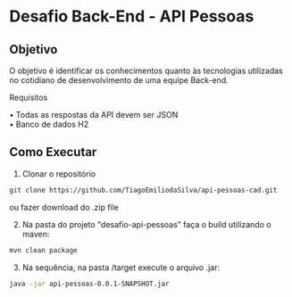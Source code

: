 # Desafio Back-End - API Pessoas

## Objetivo
O objetivo é identificar os conhecimentos quanto às tecnologias utilizadas no cotidiano de desenvolvimento de uma equipe Back-end.


Requisitos  
 
  •	Todas as respostas da API devem ser JSON  
  •	Banco de dados H2
  

## Como Executar 

1. Clonar o repositório
  
  ```bash
git clone https://github.com/TiagoEmiliodaSilva/api-pessoas-cad.git
```
ou fazer download do .zip file
  		  
2. Na pasta do projeto "desafio-api-pessoas" faça o build utilizando o maven: 

  ```bash
mvn clean package
```

3.  Na sequência, na pasta /target execute o arquivo .jar:
  
  ```bash
java -jar api-pessoas-0.0.1-SNAPSHOT.jar
